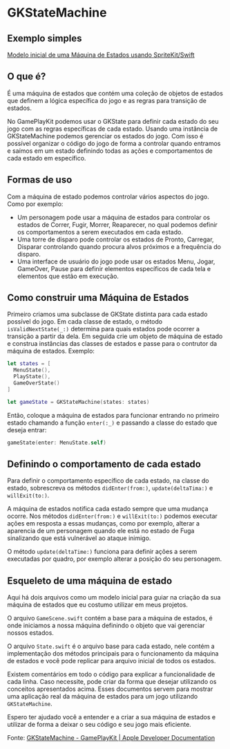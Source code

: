 # GKStateMachine

## Exemplo simples
[Modelo inicial de uma Máquina de Estados usando SpriteKit/Swift](https://gist.github.com/murilogteixeira/d51fc1568467f6418b0b0d14f412c44d/edit)

## O que é?
É uma máquina de estados que contém uma coleção de objetos de estados que definem a lógica específica do jogo e as regras para transição de estados.

No GamePlayKit podemos usar o GKState para definir cada estado do seu jogo com as regras específicas de cada estado. Usando uma instância de GKStateMachine podemos gerenciar os estados do jogo. Com isso é possível organizar o código do jogo de forma a controlar quando entramos e saímos em um estado definindo todas as ações e comportamentos de cada estado em específico.

## Formas de uso
Com a máquina de estado podemos controlar vários aspectos do jogo. Como por exemplo:
- Um personagem pode usar a máquina de estados para controlar os estados de Correr, Fugir, Morrer, Reaparecer, no qual podemos definir os comportamentos a serem executados em cada estado.
- Uma torre de disparo pode controlar os estados de Pronto, Carregar, Disparar controlando quando procura alvos próximos e a frequência do disparo.
- Uma interface de usuário do jogo pode usar os estados Menu, Jogar, GameOver, Pause para definir elementos específicos de cada tela e elementos que estão em execução.

## Como construir uma Máquina de Estados
Primeiro criamos uma subclasse de GKState distinta para cada estado possível do jogo. Em cada classe de estado, o método `isValidNextState(_:)` determina para quais estados pode ocorrer a transição a partir da dela. Em seguida crie um objeto de máquina de estado e construa instâncias das classes de estados e passe para o contrutor da máquina de estados. Exemplo:
```swift
let states = [
  MenuState(),
  PlayState(),
  GameOverState()
]

let gameState = GKStateMachine(states: states)
```
Então, coloque a máquina de estados para funcionar entrando no primeiro estado chamando a função `enter(:_)` e passando a classe do estado que deseja entrar:
```swift
gameState(enter: MenuState.self)
```

## Definindo o comportamento de cada estado
Para definir o comportamento específico de cada estado, na classe do estado, sobrescreva os métodos `didEnter(from:)`, `update(deltaTima:)` e `willExit(to:)`.

A máquina de estados notifica cada estado sempre que uma mudança ocorre. Nos métodos `didEnter(from:)` e `willExit(to:)` podemos executar ações em resposta a essas mudanças, como por exemplo, alterar a aparencia de um personagem quando ele está no estado de Fuga sinalizando que está vulnerável ao ataque inimigo.

O método `update(deltaTime:)` funciona para definir ações a serem executadas por quadro, por exemplo alterar a posição do seu personagem.

## Esqueleto de uma máquina de estado
Aqui há dois arquivos como um modelo inicial para guiar na criação da sua máquina de estados que eu costumo utilizar em meus projetos.

O arquivo `GameScene.swift` contém a base para a máquina de estados, é onde iniciamos a nossa máquina definindo o objeto que vai gerenciar nossos estados.

O arquivo `State.swift` é o arquivo base para cada estado, nele contém a implementação dos métodos principais para o funcionamento da máquina de estados e você pode replicar para arquivo inicial de todos os estados.

Existem comentários em todo o código para explicar a funcionalidade de cada linha. Caso necessite, pode criar da forma que desejar utilizando os conceitos apresentados acima. Esses documentos servem para mostrar uma aplicação real da máquina de estados para um jogo utilizando `GKStateMachine`.

Espero ter ajudado você a entender e a criar a sua máquina de estados e utilizar de forma a deixar o seu código e seu jogo mais eficiente.

Fonte: [GKStateMachine - GamePlayKit | Apple Developer Documentation](https://developer.apple.com/documentation/gameplaykit/gkstatemachine)
